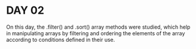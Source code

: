 # DAY 02

On this day, the .filter() and .sort() array methods were studied, which help in manipulating arrays by filtering and ordering the elements of the array according to conditions defined in their use.
